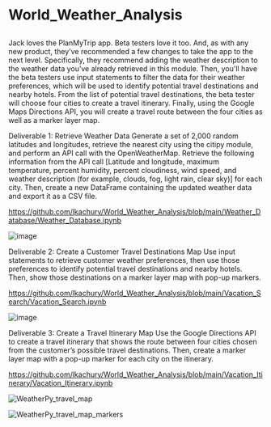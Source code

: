 # World_Weather_Analysis

##

Jack loves the PlanMyTrip app. Beta testers love it too. And, as with any new product, they’ve recommended a few changes to take the app to the next level. Specifically, they recommend adding the weather description to the weather data you’ve already retrieved in this module. Then, you'll have the beta testers use input statements to filter the data for their weather preferences, which will be used to identify potential travel destinations and nearby hotels. From the list of potential travel destinations, the beta tester will choose four cities to create a travel itinerary. Finally, using the Google Maps Directions API, you will create a travel route between the four cities as well as a marker layer map.

Deliverable 1: Retrieve Weather Data
Generate a set of 2,000 random latitudes and longitudes, retrieve the nearest city using the citipy module, and perform an API call with the OpenWeatherMap. Retrieve the following information from the API call [Latitude and longitude, maximum temperature, percent humidity, percent cloudiness, wind speed, and weather description (for example, clouds, fog, light rain, clear sky)] for each city. Then, create a new DataFrame containing the updated weather data and export it as a CSV file.

https://github.com/lkachury/World_Weather_Analysis/blob/main/Weather_Database/Weather_Database.ipynb

![image](https://user-images.githubusercontent.com/108038989/183809219-a2071682-ea4f-4809-835a-a68c4b8683f2.png)


Deliverable 2: Create a Customer Travel Destinations Map
Use input statements to retrieve customer weather preferences, then use those preferences to identify potential travel destinations and nearby hotels. Then, show those destinations on a marker layer map with pop-up markers.

https://github.com/lkachury/World_Weather_Analysis/blob/main/Vacation_Search/Vacation_Search.ipynb

![image](https://user-images.githubusercontent.com/108038989/183809108-dc767a4b-1360-4e28-9ca3-f8ff3d9cbc5c.png)

Deliverable 3: Create a Travel Itinerary Map
Use the Google Directions API to create a travel itinerary that shows the route between four cities chosen from the customer’s possible travel destinations. Then, create a marker layer map with a pop-up marker for each city on the itinerary.

https://github.com/lkachury/World_Weather_Analysis/blob/main/Vacation_Itinerary/Vacation_Itinerary.ipynb


![WeatherPy_travel_map](https://user-images.githubusercontent.com/108038989/183820401-034a0ba6-0427-4d3a-af7a-09772c1adedd.png)

![WeatherPy_travel_map_markers](https://user-images.githubusercontent.com/108038989/183820838-a296ce27-01e6-474b-888f-ffb3727d4acb.png)
